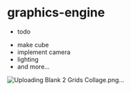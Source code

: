 # graphics-engine



+ todo
-   make cube
-   implement camera
-   lighting
-   and more...

![Uploading Blank 2 Grids Collage.png…]()
